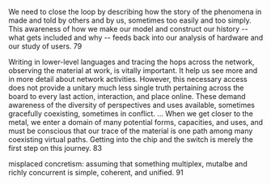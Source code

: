 We need to  close the loop by describing how the story of the phenomena in made and told by others and by us, sometimes too easily and too simply. This awareness of how we make our model and construct our history -- what gets included and why -- feeds back into our analysis of hardware and our study of users.  79

Writing in lower-level languages and tracing the hops across the network, observing the material at work, is vitally important. It help us see more and in more detail about network activities. However, this necessary access does not provide a unitary much less single truth pertaining across the board to every last action, interaction, and place online. These demand awareness of the diversity of perspectives and uses available, sometimes gracefully coexisting, sometimes in conflict.  ... When we get closer to the metal, we enter a domain of many potential forms, capacities, and uses, and must be conscious that our trace of the material is one path among many coexisting virtual paths. Getting into the chip and the switch is merely the first step on this journey. 83

misplaced concretism: assuming that something multiplex, mutalbe and richly concurrent is simple, coherent, and unified.  91
